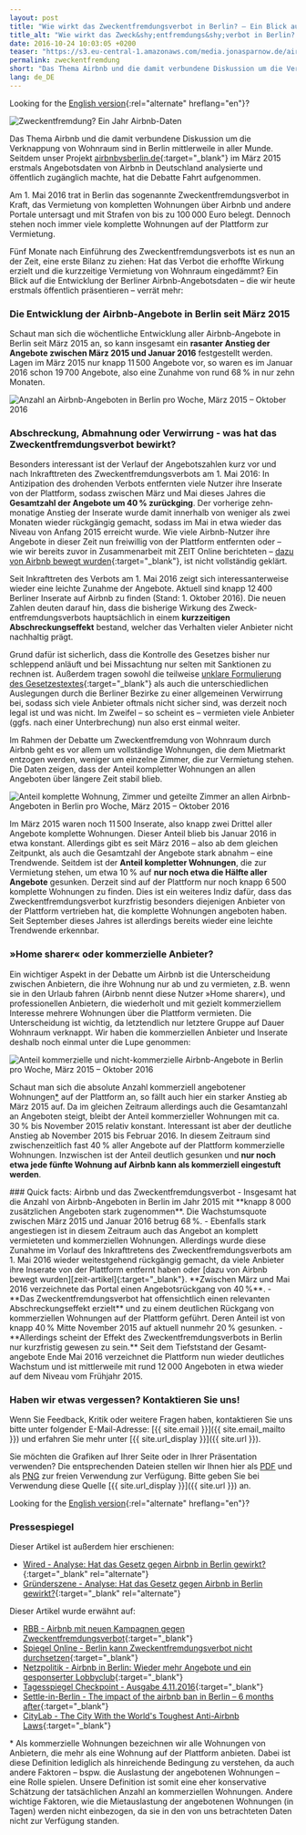 ```yaml
---
layout: post
title: "Wie wirkt das Zweckentfremdungsverbot in Berlin? – Ein Blick auf neue Daten von Airbnb"
title_alt: "Wie wirkt das Zweck&shy;entfremdungs&shy;verbot in Berlin? &ndash;<br />Ein Blick auf neue Daten von Airbnb"
date: 2016-10-24 10:03:05 +0200
teaser: "https://s3.eu-central-1.amazonaws.com/media.jonasparnow.de/airbnb/Teaser-Report.jpg"
permalink: zweckentfremdung
short: "Das Thema Airbnb und die damit verbundene Diskussion um die Verknappung von Wohnraum sind in Berlin mittlerweile in aller Munde. Seitdem unser Projekt airbnbvsberlin.de im März 2015 erstmals Angebotsdaten von Airbnb in Deutschland analysierte und öffentlich zugänglich machte, hat die Debatte Fahrt aufgenommen."
lang: de_DE
---
```

Looking for the [English version](http://karat.studio/blog/airbnbmisuse){:rel="alternate" hreflang="en"}?

![Zweckentfremdung? Ein Jahr Airbnb-Daten](https://s3.eu-central-1.amazonaws.com/media.jonasparnow.de/airbnb/Teaser-Report.jpg)

Das Thema Airbnb und die damit verbundene Diskussion um die Verknappung von Wohnraum sind in Berlin mittlerweile in aller Munde. Seitdem unser Projekt [airbnbvsberlin.de][airbnb-vs-berlin]{:target="_blank"} im März 2015 erstmals Angebotsdaten von Airbnb in Deutschland analysierte und öffentlich zugänglich machte, hat die Debatte Fahrt aufgenommen.

Am 1. Mai 2016 trat in Berlin das sogenannte Zweck&shy;entfremdungs&shy;verbot in Kraft, das Vermietung von kompletten Wohnungen über Airbnb und andere Portale untersagt und mit Strafen von bis zu 100&#8239;000 Euro belegt. Dennoch stehen noch immer viele komplette Wohnungen auf der Plattform zur Vermietung.

Fünf Monate nach Einführung des Zweck&shy;entfremdungs&shy;verbots ist es nun an der Zeit, eine erste Bilanz zu ziehen: Hat das Verbot die erhoffte Wirkung erzielt und die kurzzeitige Vermietung von Wohnraum eingedämmt? Ein Blick auf die Entwicklung der Berliner Airbnb-Angebotsdaten – die wir heute erstmals öffentlich präsentieren – verrät mehr:

### Die Entwicklung der Airbnb-Angebote in Berlin seit März 2015

Schaut man sich die wöchentliche Entwicklung aller Airbnb-Angebote in Berlin seit März 2015 an, so kann insgesamt ein **rasanter Anstieg der Angebote zwischen März 2015 und Januar 2016** festgestellt werden. Lagen im März 2015 nur knapp 11&#8239;500 Angebote vor, so waren es im Januar 2016 schon 19&#8239;700 Angebote, also eine Zunahme von rund 68&#8239;% in nur zehn Monaten.

![Anzahl an Airbnb-Angeboten in Berlin pro Woche, März 2015 &ndash; Oktober 2016]( 	
https://s3.eu-central-1.amazonaws.com/media.jonasparnow.de/airbnb/Anzahl-Airbnb-Angebote-in-Berlin-pro-Woche.svg)

### Abschreckung, Abmahnung oder Verwirrung - was hat das Zweck&shy;entfremdungs&shy;verbot bewirkt?

Besonders interessant ist der Verlauf der Angebots&shy;zahlen kurz vor und nach Inkraft&shy;treten des Zweck&shy;entfremdungs&shy;verbots am 1. Mai 2016: In Antizipation des drohenden Verbots entfernten viele Nutzer ihre Inserate von der Plattform, sodass zwischen März und Mai dieses Jahres die **Gesamtzahl der Angebote um 40&#8239;% zurückging**. Der vorherige zehn&shy;monatige Anstieg der Inserate wurde damit innerhalb von weniger als zwei Monaten wieder rückgängig gemacht, sodass im Mai in etwa wieder das Niveau von Anfang 2015 erreicht wurde. Wie viele Airbnb-Nutzer ihre Angebote in dieser Zeit nun freiwillig von der Plattform entfernten oder &ndash; wie wir bereits zuvor in Zusammenarbeit mit ZEIT Online berichteten &ndash; [dazu von Airbnb bewegt wurden][zeit-artikel]{:target="_blank"}, ist nicht vollständig geklärt.

Seit Inkrafttreten des Verbots am 1. Mai 2016 zeigt sich interessanterweise wieder eine leichte Zunahme der Angebote. Aktuell sind knapp 12&#8239;400 Berliner Inserate auf Airbnb zu finden (Stand: 1. Oktober 2016). Die neuen Zahlen deuten darauf hin, dass die bisherige Wirkung des Zweck&shy;entfremdungs&shy;verbots haupt&shy;sächlich in einem **kurzzeitigen Abschreckungs&shy;effekt** bestand, welcher das Verhalten vieler Anbieter nicht nachhaltig prägt. 

Grund dafür ist sicherlich, dass die Kontrolle des Gesetzes bisher nur schleppend anläuft und bei Missachtung nur selten mit Sanktionen zu rechnen ist. Außerdem tragen sowohl die teilweise [unklare Formulierung des Gesetzestextes][taz-artikel]{:target="_blank"} als auch die unterschiedlichen Auslegungen durch die Berliner Bezirke zu einer allgemeinen Verwirrung bei, sodass sich viele Anbieter oftmals nicht sicher sind, was derzeit noch legal ist und was nicht. Im Zweifel &ndash; so scheint es &ndash; vermieten viele Anbieter (ggfs. nach einer Unterbrechung) nun also erst einmal weiter.

Im Rahmen der Debatte um Zweck&shy;entfremdung von Wohnraum durch Airbnb geht es vor allem um vollständige Wohnungen, die dem Mietmarkt entzogen werden, weniger um einzelne Zimmer, die zur Vermietung stehen. Die Daten zeigen, dass der Anteil kompletter Wohnungen an allen Angeboten über längere Zeit stabil blieb.

![Anteil komplette Wohnung, Zimmer und geteilte Zimmer an allen Airbnb-Angeboten in Berlin pro Woche, März 2015 &ndash; Oktober 2016](https://s3.eu-central-1.amazonaws.com/media.jonasparnow.de/airbnb/Anteil-komplette-Wohnung-Zimmer-und-geteilte-Zimmer-an-allen-Airbnb-Angeboten-in-Berlin-pro-Woche.svg)

Im März 2015 waren noch 11&#8239;500 Inserate, also knapp zwei Drittel aller Angebote komplette Wohnungen. Dieser Anteil blieb bis Januar 2016 in etwa konstant. Allerdings gibt es seit März 2016 &ndash; also ab dem gleichen Zeitpunkt, als auch die Gesamtzahl der Angebote stark abnahm &ndash; eine Trendwende. Seitdem ist der **Anteil kompletter Wohnungen**, die zur Vermietung stehen, um etwa 10&#8239;% auf **nur noch etwa die Hälfte aller Angebote** gesunken. Derzeit sind auf der Plattform nur noch knapp 6&#8239;500 komplette Wohnungen zu finden. Dies ist ein weiteres Indiz dafür, dass das Zweck&shy;entfremdungs&shy;verbot kurzfristig besonders diejenigen Anbieter von der Plattform vertrieben hat, die komplette Wohnungen angeboten haben. Seit September dieses Jahres ist allerdings bereits wieder eine leichte Trendwende erkennbar.

### »Home sharer« oder kommerzielle Anbieter?

Ein wichtiger Aspekt in der Debatte um Airbnb ist die Unterscheidung zwischen Anbietern, die ihre Wohnung nur ab und zu vermieten, z.B. wenn sie in den Urlaub fahren (Airbnb nennt diese Nutzer »Home sharer«), und professionellen Anbietern, die wiederholt und mit gezielt kommerziellem Interesse mehrere Wohnungen über die Plattform vermieten. Die Unterscheidung ist wichtig, da letztendlich nur letztere Gruppe auf Dauer Wohnraum verknappt. Wir haben die kommerziellen Anbieter und Inserate deshalb noch einmal unter die Lupe genommen:

![Anteil kommerzielle und nicht-kommerzielle Airbnb-Angebote in Berlin pro Woche, März 2015 &ndash; Oktober 2016](https://s3.eu-central-1.amazonaws.com/media.jonasparnow.de/airbnb/Anteil-kommerzielle-und-nicht-kommerzielle-Airbnb-Angebote-in-Berlin-pro-Woche.svg)

Schaut man sich die absolute Anzahl kommerziell angebotener Wohnungen<a href="#footer">*</a> auf der Plattform an, so fällt auch hier ein starker Anstieg ab März 2015 auf. Da im gleichen Zeitraum allerdings auch die Gesamtanzahl an Angeboten steigt, bleibt der Anteil kommerzieller Wohnungen mit ca. 30&#8239;% bis November 2015 relativ konstant. Interessant ist aber der deutliche Anstieg ab November 2015 bis Februar 2016. In diesem Zeitraum sind zwischenzeitlich fast 40&#8239;% aller Angebote auf der Plattform kommerzielle Wohnungen. Inzwischen ist der Anteil deutlich gesunken und **nur noch etwa jede fünfte Wohnung auf Airbnb kann als kommerziell eingestuft werden**.

<section markdown="1">
### Quick facts: Airbnb und das Zweck&shy;entfremdungs&shy;verbot
- Insgesamt hat die Anzahl von Airbnb-Angeboten in Berlin im Jahr 2015 mit **knapp 8&#8239;000 zusätzlichen Angeboten stark zugenommen**. Die Wachstumsquote zwischen März 2015 und Januar 2016 betrug 68&#8239;%.
- Ebenfalls stark angestiegen ist in diesem Zeitraum auch das Angebot an komplett vermieteten und kommer&shy;ziellen Wohnungen. Allerdings wurde diese Zunahme im Vorlauf des Inkrafttretens des Zweck&shy;entfremdungs&shy;verbots am 1. Mai 2016 wieder weitestgehend rückgängig gemacht, da viele Anbieter ihre Inserate von der Plattform entfernt haben oder [dazu von Airbnb bewegt wurden][zeit-artikel]{:target="_blank"}. **Zwischen März und Mai 2016 verzeichnete das Portal einen Angebotsrückgang von 40&#8239;%**.
- **Das Zweck&shy;entfremdungs&shy;verbot hat offensichtlich einen relevanten Abschreckungs&shy;effekt erzielt** und zu einem deutlichen Rückgang von kommerziellen Wohnungen auf der Plattform geführt. Deren Anteil ist von knapp 40&#8239;% Mitte November 2015 auf aktuell nunmehr 20&#8239;% gesunken.
- **Allerdings scheint der Effekt des Zweck&shy;entfremdungs&shy;verbots in Berlin nur kurzfristig gewesen zu sein.** Seit dem Tiefststand der Gesamt&shy;angebote Ende Mai 2016 verzeichnet die Plattform nun wieder deutliches Wachstum und ist mittlerweile mit rund 12&#8239;000 Angeboten in etwa wieder auf dem Niveau vom Frühjahr 2015.
</section>

### Haben wir etwas vergessen? Kontaktieren Sie uns!
Wenn Sie Feedback, Kritik oder weitere Fragen haben, kontaktieren Sie uns bitte unter folgender E-Mail-Adresse: [{{ site.email }}]({{ site.email_mailto }}) und erfahren Sie mehr unter [{{ site.url_display }}]({{ site.url }}).

Sie möchten die Grafiken auf Ihrer Seite oder in Ihrer Präsentation verwenden? Die entsprechenden Dateien stellen wir Ihnen hier als [PDF](https://drive.google.com/open?id=0B0251ePKIbdROFZaNjNBZ2EyWlE) und als [PNG](https://drive.google.com/open?id=0B0251ePKIbdRdTRTaHBxcGV4aW8) zur freien Verwendung zur Verfügung. Bitte geben Sie bei Verwendung diese Quelle [{{ site.url_display }}]({{ site.url }}) an.

Looking for the [English version](http://karat.studio/blog/airbnbmisuse){:rel="alternate" hreflang="en"}?

### Pressespiegel
Dieser Artikel ist außerdem hier erschienen:
- [Wired - Analyse: Hat das Gesetz gegen Airbnb in Berlin gewirkt?](https://www.wired.de/collection/business/analyse-zum-zweckentfremdungsverbot-hat-das-berliner-gesetz-gegen-airbnb-gewirkt){:target="_blank" rel="alternate"}
- [Gründerszene - Analyse: Hat das Gesetz gegen Airbnb in Berlin gewirkt?](http://www.gruenderszene.de/allgemein/berlin-airbnb-vermietung-wohnung-gesetz){:target="_blank" rel="alternate"}

Dieser Artikel wurde erwähnt auf:
- [RBB - Airbnb mit neuen Kampagnen gegen Zweckentfremdungsverbot](http://www.rbb-online.de/wirtschaft/beitrag/av7/airbnb-buergervereine-gegen-zweckentfremdungsverbot.html){:target="_blank"}
- [Spiegel Online - Berlin kann Zweckentfremdungsverbot nicht durchsetzen](http://www.spiegel.de/reise/aktuell/zweckentfremdungsverbot-verhindert-kaum-airbnb-buchungen-a-1120830.html){:target="_blank"}
- [Netzpolitik - Airbnb in Berlin: Wieder mehr Angebote und ein gesponserter Lobbyclub](https://netzpolitik.org/2016/airbnb-in-berlin-wieder-mehr-angebote-und-ein-gesponserter-lobbyclub/){:target="_blank"}
- [Tagesspiegel Checkpoint - Ausgabe 4.11.2016](http://utf.rdir.de/form.do?agnCI=875&agnFN=fullview&agnUID=A.B.BSvO.TfL.BTaq0.YI4fodCh1xHpMxhtlIjnuA){:target="_blank"}
- [Settle-in-Berlin - The impact of the airbnb ban in Berlin – 6 months after](http://www.settle-in-berlin.com/airbnb-ban-berlin/){:target="_blank"}
- [CityLab - The City With the World's Toughest Anti-Airbnb Laws](http://www.citylab.com/housing/2016/12/berlin-has-the-worlds-toughest-anti-airbnb-laws-are-they-working/509024/){:target="_blank"}

<footer><a name="footer">*</a> Als kommerzielle Wohnungen bezeichnen wir alle Wohnungen von Anbietern, die mehr als eine Wohnung auf der Plattform anbieten. Dabei ist diese Definition lediglich als hinreichende Bedingung zu verstehen, da auch andere Faktoren &ndash; bspw. die Auslastung der angebotenen Wohnungen &ndash; eine Rolle spielen. Unsere Definition ist somit eine eher konservative Schätzung der tatsächlichen Anzahl an kommerziellen Wohnungen. Andere wichtige Faktoren, wie die Mietauslastung der angebotenen Wohnungen (in Tagen) werden nicht einbezogen, da sie in den von uns betrachteten Daten nicht zur Verfügung standen.</footer>

[airbnb-vs-berlin]: http://www.airbnbvsberlin.de
[zeit-artikel]: http://www.zeit.de/wirtschaft/unternehmen/2016-04/airbnb-berlin-ferienwohnungen-vermieten-zweckentfremdung-gesetz
[taz-artikel]: http://www.taz.de/!5303354/

